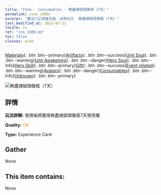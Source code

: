 ```yaml
---
title: "Item - Consumables - 無盡煉獄頭像框（7天）"
permalink: /con_1009/
excerpt: "魔法门之英雄无敌：战争纪元  無盡煉獄頭像框（7天）"
last_modified_at: 2021-07-21
locale: cn
ref: "con_1009.md"
toc: false
classes: wide
---
```

 [Materials](/ItemsCN/){: .btn .btn--primary}[Artifacts](/ItemsCN/Artifacts/){: .btn .btn--success}[Unit Soul](/ItemsCN/UnitSoul/){: .btn .btn--warning}[Unit Awakening](/ItemsCN/UnitAwakening/){: .btn .btn--danger}[Hero Soul](/ItemsCN/HeroSoul/){: .btn .btn--info}[Hero Skill](/ItemsCN/HeroSkill/){: .btn .btn--primary}[Gift](/ItemsCN/Gift/){: .btn .btn--success}[Event related](/ItemsCN/Events/){: .btn .btn--warning}[Avatars](/ItemsCN/Avatars/){: .btn .btn--danger}[Consumables](/ItemsCN/Consumables/){: .btn .btn--info}[Unknown](/ItemsCN/Unknown/){: .btn .btn--primary}

 ![無盡煉獄頭像框（7天）](/images/a/avatarFrame_58.png)

## 詳情
 **玩法詳解:** 使用後將獲得無盡煉獄頭像框7天使用權

 **Quality:** <span style="color: #FF8C00">OK</span>

 **Type:** Experience Card

## Gather

  None

## This item contains:

  None

